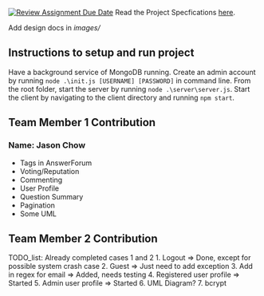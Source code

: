 [![Review Assignment Due Date](https://classroom.github.com/assets/deadline-readme-button-24ddc0f5d75046c5622901739e7c5dd533143b0c8e959d652212380cedb1ea36.svg)](https://classroom.github.com/a/gEJeiete)
Read the Project Specfications [here](https://docs.google.com/document/d/1zZjNk9cbNLz0mp_-YtyZxhMzUph97fVgCkSE4u2k5EA/edit?usp=sharing).

Add design docs in *images/*

## Instructions to setup and run project
Have a background service of MongoDB running. Create an admin account by running `node .\init.js [USERNAME] [PASSWORD]` in command line. From the root folder, start the server by running `node .\server\server.js`. Start the client by navigating to the client directory and running `npm start`.

## Team Member 1 Contribution
### Name: Jason Chow
- Tags in AnswerForum
- Voting/Reputation
- Commenting
- User Profile
- Question Summary
- Pagination
- Some UML

## Team Member 2 Contribution
TODO_list:
    Already completed cases 1 and 2
    1. Logout => Done, except for possible system crash case
    2. Guest => Just need to add exception
    3. Add in regex for email => Added, needs testing
    4. Registered user profile => Started
    5. Admin user profile => Started
    6. UML Diagram?
    7. bcrypt